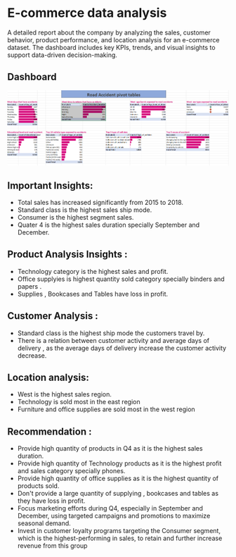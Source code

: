 # E-commerce data analysis
A detailed report about the company by analyzing the sales, customer behavior, product performance, and location analysis for an e-commerce dataset. The dashboard includes key KPIs, trends, and visual insights to support data-driven decision-making.
## Dashboard
![Alt text](https://github.com/Arwa988/Road-Accident-analysis-Excel-/blob/main/images/pivot%20tables.png)
## Important Insights:
- Total sales has increased significantly from 2015 to 2018.
- Standard class is the highest sales ship mode.
- Consumer is the highest segment sales.
- Quater 4 is the highest sales duration specially September and December.
## Product Analysis Insights :
-  Technology  category is the highest sales and profit.
-  Office supplyies is highest quantity sold category specially binders and papers .
-  Supplies , Bookcases and Tables have loss in profit.
## Customer Analysis :
- Standard class is the highest ship mode the customers travel by.
- There is a relation between customer activity and average days of delivery , as the average days of delivery increase the customer activity decrease.
## Location analysis:
- West is the highest  sales region.
- Technology is sold most in the east region
- Furniture and office supplies are sold most in the west region
## Recommendation :
- Provide high quantity of products in  Q4  as it is the highest sales duration.
- Provide high quantity  of Technology products  as it is the highest profit and sales category specially phones.
- Provide high quantity of office  supplies  as it is the highest quantity of products sold.
- Don't provide a large quantity of supplying , bookcases and tables as they have loss in profit.
- Focus marketing efforts during Q4, especially in September and December, using targeted campaigns and promotions to maximize seasonal demand.
- Invest in customer loyalty programs targeting the Consumer segment, which is the highest-performing in sales, to retain and further increase revenue from this group

